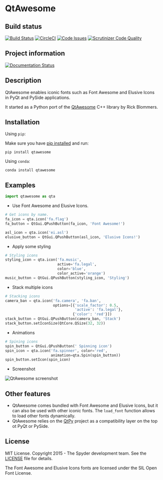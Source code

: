 # QtAwesome


## Build status
[![Build Status](https://travis-ci.org/spyder-ide/qtawesome.svg?branch=master)](https://travis-ci.org/spyder-ide/qtawesome)
[![CircleCI](https://circleci.com/gh/spyder-ide/qtawesome/tree/master.svg?style=shield)](https://circleci.com/gh/spyder-ide/qtawesome/tree/master)
[![Code Issues](https://www.quantifiedcode.com/api/v1/project/5b42f6edb1ac4465b0e891a4b0144bd8/badge.svg)](https://www.quantifiedcode.com/app/project/5b42f6edb1ac4465b0e891a4b0144bd8)
[![Scrutinizer Code Quality](https://scrutinizer-ci.com/g/spyder-ide/qtawesome/badges/quality-score.png?b=master)](https://scrutinizer-ci.com/g/spyder-ide/qtawesome/?branch=master)

## Project information
[![Documentation Status](https://readthedocs.org/projects/qtawesome/badge/?version=latest)](http://qtawesome.readthedocs.org/en/latest/?badge=latest)

## Description

QtAwesome enables iconic fonts such as Font Awesome and Elusive Icons in PyQt
and PySide applications.

It started as a Python port of the [QtAwesome](https://github.com/Gamecreature/qtawesome)
C++ library by Rick Blommers.

## Installation

Using `pip`:

Make sure you have [pip installed](https://pip.readthedocs.org/en/stable/installing/) and run:

```
pip install qtawesome
```

Using `conda`:

```
conda install qtawesome
```

## Examples

```python
import qtawesome as qta
```

- Use Font Awesome and Elusive Icons.

```python
# Get icons by name.
fa_icon = qta.icon('fa.flag')
fa_button = QtGui.QPushButton(fa_icon, 'Font Awesome!')

asl_icon = qta.icon('ei.asl')
elusive_button = QtGui.QPushButton(asl_icon, 'Elusive Icons!')
```

- Apply some styling

```python
# Styling icons
styling_icon = qta.icon('fa.music',
                        active='fa.legal',
                        color='blue',
                        color_active='orange')
music_button = QtGui.QPushButton(styling_icon, 'Styling')
```

- Stack multiple icons

```python
# Stacking icons
camera_ban = qta.icon('fa.camera', 'fa.ban',
                      options=[{'scale_factor': 0.5,
                                'active': 'fa.legal'},
                               {'color': 'red'}])
stack_button = QtGui.QPushButton(camera_ban, 'Stack')
stack_button.setIconSize(QtCore.QSize(32, 32))
```

- Animations

```python
# Spining icons
spin_button = QtGui.QPushButton(' Spinning icon')
spin_icon = qta.icon('fa.spinner', color='red',
                     animation=qta.Spin(spin_button))
spin_button.setIcon(spin_icon)
```

- Screenshot

![QtAwesome screenshot](qtawesome-screenshot.gif)

## Other features

- QtAwesome comes bundled with Font Awesome and Elusive Icons, but it can also
  be used with other iconic fonts. The `load_font` function allows to load
  other fonts dynamically.
- QtAwesome relies on the [QtPy](https://github.com/spyder-ide/qtpy.git)
  project as a compatibility layer on the top ot PyQt or PySide.

## License

MIT License. Copyright 2015 - The Spyder development team.
See the [LICENSE](LICENSE) file for details.

The Font Awesome and Elusive Icons fonts are licensed under the SIL Open Font License.

